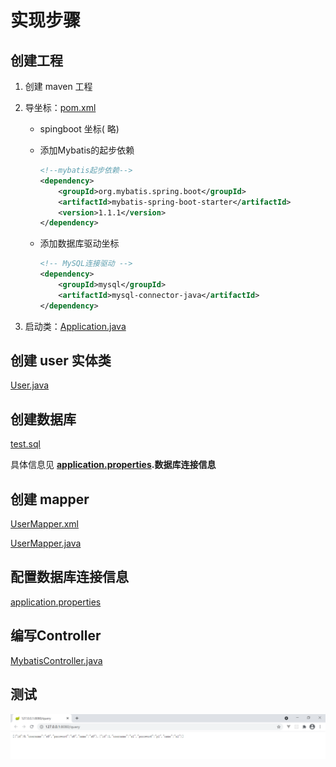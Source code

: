 # 实现步骤

## 创建工程

1. 创建 maven 工程

2. 导坐标：[pom.xml](code/pom.xml)

   - spingboot 坐标( 略)

   - 添加Mybatis的起步依赖

     ```xml
     <!--mybatis起步依赖-->
     <dependency>
         <groupId>org.mybatis.spring.boot</groupId>
         <artifactId>mybatis-spring-boot-starter</artifactId>
         <version>1.1.1</version>
     </dependency>
     ```

   - 添加数据库驱动坐标

     ```xml
     <!-- MySQL连接驱动 -->
     <dependency>
         <groupId>mysql</groupId>
         <artifactId>mysql-connector-java</artifactId>
     </dependency>
     ```


3. 启动类：[Application.java](code\src\main\java\com\xuan\Application.java)

## 创建 user 实体类

 [User.java](code\src\main\java\com\xuan\domain\User.java) 

## 创建数据库

 [test.sql](data\test.sql) 

具体信息见 **[application.properties](code\src\main\resources\application.properties).数据库连接信息**

## 创建 mapper

 [UserMapper.xml](code\src\main\resources\mapper\UserMapper.xml) 

 [UserMapper.java](code\src\main\java\com\xuan\mapper\UserMapper.java) 

## 配置数据库连接信息

 [application.properties](code\src\main\resources\application.properties) 

## 编写Controller

 [MybatisController.java](code\src\main\java\com\xuan\controller\MybatisController.java) 

## 测试

![image-20210321134621718](image/image-20210321134621718.png)

